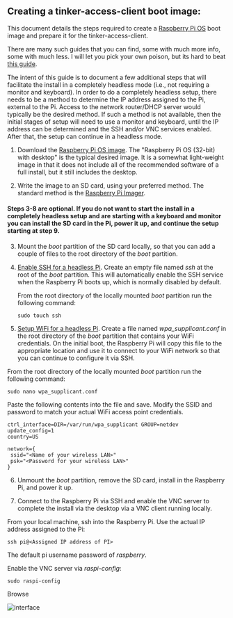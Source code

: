 ## Creating a tinker-access-client boot image:

This document details the steps required to create a [Raspberry Pi OS](https://www.raspberrypi.org/downloads/raspberry-pi-os/) boot image and prepare it for the tinker-access-client.

There are many such guides that you can find, some with much more info, some with much less. I will let you pick your own poison, but its hard to beat [this guide](https://www.raspberrypi.org/documentation/installation/installing-images/README.md).

The intent of this guide is to document a few additional steps that will facilitate the install in a completely headless mode (i.e., not requiring a monitor and keyboard). In order to do a completely headless setup, there needs to be a method to determine the IP address assigned to the Pi, external to the Pi. Access to the network router/DHCP server would typically be the desired method. If such a method is not available, then the initial stages of setup will need to use a monitor and keyboard, until the IP address can be determined and the SSH and/or VNC services enabled. After that, the setup can continue in a headless mode.

1. Download the [Raspberry Pi OS image](https://www.raspberrypi.org/downloads/raspberry-pi-os/). The "Raspberry Pi OS (32-bit) with desktop" is the typical desired image. It is a somewhat light-weight image in that it does not include all of the recommended software of a full install, but it still includes the desktop.

2. Write the image to an SD card, using your preferred method. The standard method is the [Raspberry Pi Imager](https://www.raspberrypi.org/documentation/installation/installing-images/README.md).

#### Steps 3-8 are optional. If you do not want to start the install in a completely headless setup and are starting with a keyboard and monitor you can install the SD card in the Pi, power it up, and continue the setup starting at step 9.

3. Mount the *boot* partition of the SD card locally, so that you can add a couple of files to the root directory of the *boot* partition.

4. [Enable SSH for a headless Pi](https://www.raspberrypi.org/documentation/remote-access/ssh/#:~:text=Enable%20SSH%20on%20a%20headless%20Raspberry%20Pi). Create an empty file named *ssh* at the root of the *boot* partition. This will automatically enable the SSH service when the Raspberry Pi boots up, which is normally disabled by default.

   From the root directory of the locally mounted *boot* partition run the following command:

   ```
   sudo touch ssh
   ```

5. [Setup WiFi for a headless Pi](https://www.raspberrypi.org/documentation/configuration/wireless/headless.md). Create a file named *wpa_supplicant.conf* in the root directory of the *boot* partition that contains your WiFi credentials. On the initial boot, the Raspberry Pi will copy this file to the appropriate location and use it to connect to your WiFi network so that you can continue to configure it via SSH.

From the root directory of the locally mounted *boot* partition run the following command:

```
sudo nano wpa_supplicant.conf
```

Paste the following contents into the file and save. Modify the SSID and password to match your actual WiFi access point credentials.

```
ctrl_interface=DIR=/var/run/wpa_supplicant GROUP=netdev
update_config=1
country=US

network={
 ssid="<Name of your wireless LAN>"
 psk="<Password for your wireless LAN>"
}
```
6. Unmount the *boot* partition, remove the SD card, install in the Raspberry Pi, and power it up.

7. Connect to the Raspberry Pi via SSH and enable the VNC server to complete the install via the desktop via a VNC client running locally.

From your local machine, ssh into the Raspberry Pi. Use the actual IP address assigned to the Pi:

```
ssh pi@<Assigned IP address of PI>
```

The default pi username password of *raspberry*.

Enable the VNC server via *raspi-config*:

```
sudo raspi-config
```

Browse

![interface](/images/ssh_raspi_config_interface.png)
